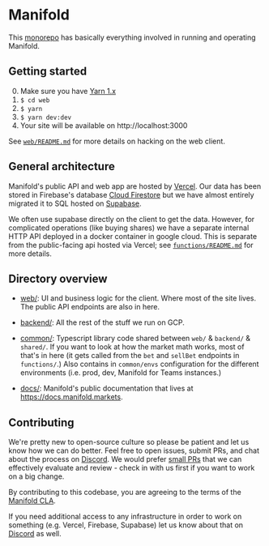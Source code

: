 # Manifold

This [monorepo][monorepo] has basically everything involved in running and operating Manifold.

## Getting started

0. Make sure you have [Yarn 1.x][yarn]
1. `$ cd web`
2. `$ yarn`
3. `$ yarn dev:dev`
4. Your site will be available on http://localhost:3000

See [`web/README.md`][web-readme] for more details on hacking on the web client.

## General architecture

Manifold's public API and web app are hosted by [Vercel][vercel]. Our data has been stored in Firebase's database [Cloud Firestore][cloud-firestore] but we have almost entirely migrated it to SQL hosted on [Supabase][supabase].

We often use supabase directly on the client to get the data. However, for complicated operations (like buying shares) we have a separate internal HTTP API deployed in a docker container in google cloud. This is separate from the public-facing api hosted via Vercel; see [`functions/README.md`][functions-readme] for more details.

## Directory overview

- [web/](./web/): UI and business logic for the client. Where most of the site lives. The public API endpoints are also in here.

- [backend/](./backend/): All the rest of the stuff we run on GCP.

- [common/](./common/): Typescript library code shared between `web/` & `backend/` & `shared/`. If you want to look at how the market math works, most of that's in here (it gets called from the `bet` and `sellBet` endpoints in `functions/`.) Also contains in `common/envs` configuration for the different environments (i.e. prod, dev, Manifold for Teams instances.)

- [docs/](./docs/): Manifold's public documentation that lives at https://docs.manifold.markets.

## Contributing

We're pretty new to open-source culture so please be patient and let us know how we can do better. Feel free to open issues, submit PRs, and chat about the process on [Discord][discord]. We would prefer [small PRs][small-prs] that we can effectively evaluate and review - check in with us first if you want to work on a big change.

By contributing to this codebase, you are agreeing to the terms of the [Manifold CLA](./.github/CONTRIBUTING.md).

If you need additional access to any infrastructure in order to work on something (e.g. Vercel, Firebase, Supabase) let us know about that on [Discord][discord] as well.

[vercel]: https://vercel.com/
[monorepo]: https://semaphoreci.com/blog/what-is-monorepo
[yarn]: https://classic.yarnpkg.com/lang/en/docs/install/
[web-readme]: ./web/README.md
[functions-readme]: ./backend/functions/README.md
[supabase]: https://supabase.com/
[cloud-firestore]: https://firebase.google.com/docs/firestore
[cloud-functions]: https://firebase.google.com/docs/functions
[small-prs]: https://google.github.io/eng-practices/review/developer/small-cls.html
[discord]: https://discord.gg/3Zuth9792G
